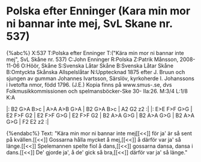 # Polska efter Enninger (Kara min mor ni bannar inte mej, SvL Skane nr. 537)

{%abc%}
X:537
T:Polska efter Enninger
T:("Kära min mor ni bannar inte mej", SvL Skåne nr. 537)
C:John Enninger
R:Polska
Z:Patrik Månsson, 2008-11-06
O:Höör, Skåne
S:Svenska Låtar Skåne
B:Svenska Låtar Skåne
B:Omtyckta Skånska Allspelslåtar
N:Upptecknad 1875 efter J. Bruun och sjungen av gumman Johannes Ivartsson, Särslöv, kyrkoherde I. Johanssons i Ivetofta nmor, född 1796. (J.E.) Kopia finns på www.smus-.se, dvs Folkmusikkommissionen och spelmansböcker-Ske 30- IIa:26.
M:3/4
L:1/8
K:A

|: B2 G>A B>c | A>A A>B G>A | B2 G>A B>c | A2 G2 z2 :|
|: E>E F>F G>G | E2 F>F G2 | E2 F>F G>G | E2 F>F G2 |
B2 A>A G>G | B2 A>A G>G | B2 A>A G>G | F2 E2 z2 :|

{%endabc%}
Text: "Kära min mor ni bannar inte mej[[<<]]
för ja' är så sent på kvällen.[[<<]]
Gossarna hålla mycket å mej,[[<<]]
å därför var ja' så länge.[[<<]]
Spelemannen spelte fiol å dans,[[<<]]
gossarna dansa, dansa i dans.[[<<]]
De' gjorde ja', å de' gick så bra,[[<<]]
därför var ja' så länge."
